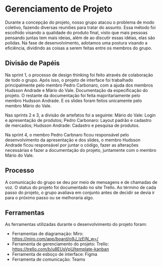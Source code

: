 # Gerenciamento de Projeto

Durante a concepção do projeto, nosso grupo atacou o problema de modo coletivo, fazendo diversas reuniões para tratar do assunto. Essa método foi escolhido visando a qualidade do produto final, visto que mais pessoas pensando juntas tem mais ideias, além de ao discutir essas idéias, elas são polidas.
Na fase de desenvolvimento, adotamos uma postura visando a eficiência, dividindo as coisas a serem feitas entre os membros do grupo.


## Divisão de Papéis

Na sprint 1, o processo de design thinking foi feito através de colaboração de todo o grupo. Após isso, o projeto de interface foi trabalhado principalmente pelo membro Pedro Carbonaro, com a ajuda dos membros Hudsson Andrade e Mário do Vale. Documentação da especificação do projeto. O restante da documentação foi feita majoritariamente pelo membro Hudsson Andrade. E os slides foram feitos unicamente pelo membro Mário do Vale.
 
Nas sprints 2 e 3, a divisão de artefatos foi a seguinte:
Mário do Vale: Login e apresentação de produtos;
Pedro Carbonaro: Layout padrão e cadastro de mercados;
Hudsson Andrade: Cadastro e pesquisa de produtos.

Na sprint 4, o membro Pedro Carbnaro ficou responsável pelo desenvolvimento da apresentação e dos slides, o membro Hudsson Andrade ficou responsável por juntar o código, fazer as alterações necessárias e fazer a documentação do projeto, juntamente com o membro Mário do Vale.

## Processo

A comunicação do grupo se deu por meio de mensagens e de chamadas de voz. O status do projeto foi documentado no site Trello. Ao término de cada passo do projeto, o grupo avaliava em conjunto antes de decidir se devia ir para o próximo passo ou se melhoraria algo.


## Ferramentas

As ferramentas utilizadas durante o desenvolvimento do projeto foram:

- Ferramentas de diagramação: Miro: https://miro.com/app/board/o9J_lzEjN_w=/
- Ferramenta de gerenciamento do projeto: Trello: https://trello.com/b/u8EUsVpU/template-kanban
- Ferramenta de esboço de interface: Figma
- Ferramenta de comunicação: Teams



<!--
O editor de código foi escolhido porque ele possui uma integração com o
sistema de versão. As ferramentas de comunicação utilizadas possuem
integração semelhante e por isso foram selecionadas. Por fim, para criar
diagramas utilizamos essa ferramenta por melhor captar as
necessidades da nossa solução.
-->
